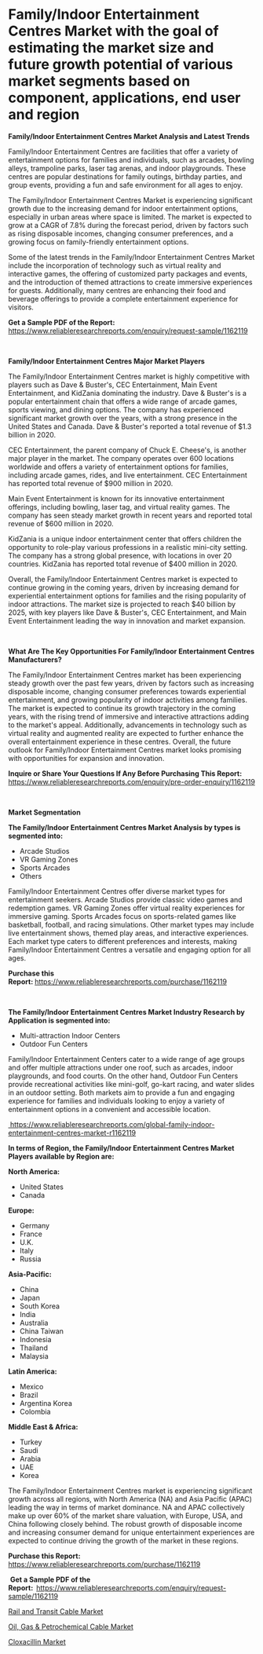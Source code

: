 <p><h1>Family/Indoor Entertainment Centres Market with the goal of estimating the market size and future growth potential of various market segments based on component, applications, end user and region</h1></p><p><strong>Family/Indoor Entertainment Centres Market Analysis and Latest Trends</strong></p>
<p><p>Family/Indoor Entertainment Centres are facilities that offer a variety of entertainment options for families and individuals, such as arcades, bowling alleys, trampoline parks, laser tag arenas, and indoor playgrounds. These centres are popular destinations for family outings, birthday parties, and group events, providing a fun and safe environment for all ages to enjoy.</p><p>The Family/Indoor Entertainment Centres Market is experiencing significant growth due to the increasing demand for indoor entertainment options, especially in urban areas where space is limited. The market is expected to grow at a CAGR of 7.8% during the forecast period, driven by factors such as rising disposable incomes, changing consumer preferences, and a growing focus on family-friendly entertainment options.</p><p>Some of the latest trends in the Family/Indoor Entertainment Centres Market include the incorporation of technology such as virtual reality and interactive games, the offering of customized party packages and events, and the introduction of themed attractions to create immersive experiences for guests. Additionally, many centres are enhancing their food and beverage offerings to provide a complete entertainment experience for visitors.</p></p>
<p><strong>Get a Sample PDF of the Report:&nbsp;</strong> <a href="https://www.reliableresearchreports.com/enquiry/request-sample/1162119">https://www.reliableresearchreports.com/enquiry/request-sample/1162119</a></p>
<p>&nbsp;</p>
<p><strong>Family/Indoor Entertainment Centres Major Market Players</strong></p>
<p><p>The Family/Indoor Entertainment Centres market is highly competitive with players such as Dave & Buster's, CEC Entertainment, Main Event Entertainment, and KidZania dominating the industry. Dave & Buster's is a popular entertainment chain that offers a wide range of arcade games, sports viewing, and dining options. The company has experienced significant market growth over the years, with a strong presence in the United States and Canada. Dave & Buster's reported a total revenue of $1.3 billion in 2020.</p><p>CEC Entertainment, the parent company of Chuck E. Cheese's, is another major player in the market. The company operates over 600 locations worldwide and offers a variety of entertainment options for families, including arcade games, rides, and live entertainment. CEC Entertainment has reported total revenue of $900 million in 2020.</p><p>Main Event Entertainment is known for its innovative entertainment offerings, including bowling, laser tag, and virtual reality games. The company has seen steady market growth in recent years and reported total revenue of $600 million in 2020.</p><p>KidZania is a unique indoor entertainment center that offers children the opportunity to role-play various professions in a realistic mini-city setting. The company has a strong global presence, with locations in over 20 countries. KidZania has reported total revenue of $400 million in 2020.</p><p>Overall, the Family/Indoor Entertainment Centres market is expected to continue growing in the coming years, driven by increasing demand for experiential entertainment options for families and the rising popularity of indoor attractions. The market size is projected to reach $40 billion by 2025, with key players like Dave & Buster's, CEC Entertainment, and Main Event Entertainment leading the way in innovation and market expansion.</p></p>
<p>&nbsp;</p>
<p><strong>What Are The Key Opportunities For Family/Indoor Entertainment Centres Manufacturers?</strong></p>
<p><p>The Family/Indoor Entertainment Centres market has been experiencing steady growth over the past few years, driven by factors such as increasing disposable income, changing consumer preferences towards experiential entertainment, and growing popularity of indoor activities among families. The market is expected to continue its growth trajectory in the coming years, with the rising trend of immersive and interactive attractions adding to the market's appeal. Additionally, advancements in technology such as virtual reality and augmented reality are expected to further enhance the overall entertainment experience in these centres. Overall, the future outlook for Family/Indoor Entertainment Centres market looks promising with opportunities for expansion and innovation.</p></p>
<p><strong>Inquire or Share Your Questions If Any Before Purchasing This Report:</strong> <a href="https://www.reliableresearchreports.com/enquiry/pre-order-enquiry/1162119">https://www.reliableresearchreports.com/enquiry/pre-order-enquiry/1162119</a></p>
<p>&nbsp;</p>
<p><strong>Market Segmentation</strong></p>
<p><strong>The Family/Indoor Entertainment Centres Market Analysis by types is segmented into:</strong></p>
<p><ul><li>Arcade Studios</li><li>VR Gaming Zones</li><li>Sports Arcades</li><li>Others</li></ul></p>
<p><p>Family/Indoor Entertainment Centres offer diverse market types for entertainment seekers. Arcade Studios provide classic video games and redemption games. VR Gaming Zones offer virtual reality experiences for immersive gaming. Sports Arcades focus on sports-related games like basketball, football, and racing simulations. Other market types may include live entertainment shows, themed play areas, and interactive experiences. Each market type caters to different preferences and interests, making Family/Indoor Entertainment Centres a versatile and engaging option for all ages.</p></p>
<p><strong>Purchase this Report:&nbsp;</strong><a href="https://www.reliableresearchreports.com/purchase/1162119">https://www.reliableresearchreports.com/purchase/1162119</a></p>
<p>&nbsp;</p>
<p><strong>The Family/Indoor Entertainment Centres Market Industry Research by Application is segmented into:</strong></p>
<p><ul><li>Multi-attraction Indoor Centers</li><li>Outdoor Fun Centers</li></ul></p>
<p><p>Family/Indoor Entertainment Centers cater to a wide range of age groups and offer multiple attractions under one roof, such as arcades, indoor playgrounds, and food courts. On the other hand, Outdoor Fun Centers provide recreational activities like mini-golf, go-kart racing, and water slides in an outdoor setting. Both markets aim to provide a fun and engaging experience for families and individuals looking to enjoy a variety of entertainment options in a convenient and accessible location.</p></p>
<p><a href="https://www.reliableresearchreports.com/global-family-indoor-entertainment-centres-market-r1162119">&nbsp;https://www.reliableresearchreports.com/global-family-indoor-entertainment-centres-market-r1162119</a></p>
<p><strong>In terms of Region, the Family/Indoor Entertainment Centres Market Players available by Region are:</strong></p>
<p>
    <p> <strong> North America: </strong>
        <ul>
            <li>United States</li>
            <li>Canada</li>
        </ul>
        </p> 
    <p> <strong> Europe: </strong>
        <ul>
            <li>Germany</li>
            <li>France</li>
            <li>U.K.</li>
            <li>Italy</li>
            <li>Russia</li>
        </ul>
        </p> 
    <p> <strong> Asia-Pacific: </strong>
        <ul>
            <li>China</li>
            <li>Japan</li>
            <li>South Korea</li>
            <li>India</li>
            <li>Australia</li>
            <li>China Taiwan</li>
            <li>Indonesia</li>
            <li>Thailand</li>
            <li>Malaysia</li>
        </ul>
        </p> 
    <p> <strong> Latin America: </strong>
        <ul>
            <li>Mexico</li>
            <li>Brazil</li>
            <li>Argentina Korea</li>
            <li>Colombia</li>
        </ul>
        </p> 
    <p> <strong> Middle East & Africa: </strong>
        <ul>
            <li>Turkey</li>
            <li>Saudi</li>
            <li>Arabia</li>
            <li>UAE</li>
            <li>Korea</li>
        </ul>
    </p>
    </p>
<p><p>The Family/Indoor Entertainment Centres market is experiencing significant growth across all regions, with North America (NA) and Asia Pacific (APAC) leading the way in terms of market dominance. NA and APAC collectively make up over 60% of the market share valuation, with Europe, USA, and China following closely behind. The robust growth of disposable income and increasing consumer demand for unique entertainment experiences are expected to continue driving the growth of the market in these regions.</p></p>
<p><strong>Purchase this Report: </strong><a href="https://www.reliableresearchreports.com/purchase/1162119">https://www.reliableresearchreports.com/purchase/1162119</a></p>
<p>&nbsp;<strong>Get a Sample PDF of the Report:&nbsp;&nbsp;</strong><a href="https://www.reliableresearchreports.com/enquiry/request-sample/1162119">https://www.reliableresearchreports.com/enquiry/request-sample/1162119</a></p>
<p><strong></strong></p>
<p><p><a href="https://github.com/khlifeservices/Market-Research-Report-List-1/blob/main/rail-and-transit-cable-market.md">Rail and Transit Cable Market</a></p><p><a href="https://github.com/msbsaifansami/Market-Research-Report-List-1/blob/main/oil-gas-petrochemical-cable-market.md">Oil, Gas & Petrochemical Cable Market</a></p><p><a href="https://issuu.com/reportprime-2/docs/cloxacillin-market-size-2030.pptx">Cloxacillin Market</a></p></p>